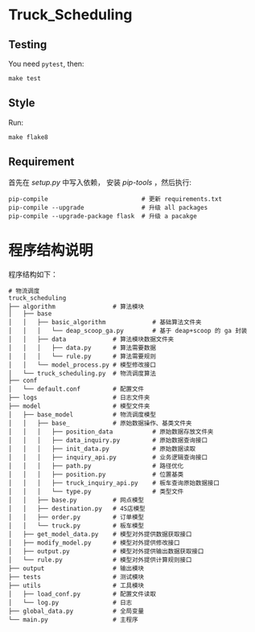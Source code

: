 Truck_Scheduling
====


Testing
-------

You need `pytest`, then:

    make test

Style
-----

Run:

    make flake8


Requirement
-----------

首先在 *setup.py* 中写入依赖， 安装 *pip-tools* ，然后执行:

    pip-compile                          # 更新 requirements.txt
    pip-compile --upgrade                # 升级 all packages
    pip-compile --upgrade-package flask  # 升级 a pacakge



程序结构说明
==========

程序结构如下：
	
	# 物流调度
	truck_scheduling
	├── algorithm                # 算法模块
	│   ├── base 
	│   │   ├── basic_algorithm             # 基础算法文件夹
	│   │   │   └── deap_scoop_ga.py        # 基于 deap+scoop 的 ga 封装
	│   │   ├── data             # 算法模块数据文件夹
	│   │   │   ├── data.py      # 算法需要数据
	│   │   │   └── rule.py      # 算法需要规则
	│   │   └── model_process.py # 模型修改接口
	│   └── truck_scheduling.py  # 物流调度算法
	├── conf
	│   └── default.conf         # 配置文件 
	├── logs                     # 日志文件夹
	├── model                    # 模型文件夹
	│   ├── base_model           # 物流调度模型
	│   │   ├── base_            # 原始数据操作、基类文件夹
	│   │   │   ├── position_data           # 原始数据存放文件夹
	│   │   │   ├── data_inquiry.py         # 原始数据查询接口
	│   │   │   ├── init_data.py            # 原始数据读取
	│   │   │   ├── inquiry_api.py          # 业务逻辑查询接口
	│   │   │   ├── path.py                 # 路径优化
	│   │   │   ├── position.py             # 位置基类
	│   │   │   ├── truck_inquiry_api.py    # 板车查询原始数据接口
	│   │   │   └── type.py                 # 类型文件
	│   │   ├── base.py          # 网点模型
	│   │   ├── destination.py   # 4S店模型
	│   │   ├── order.py         # 订单模型
	│   │   └── truck.py         # 板车模型
	│   ├── get_model_data.py    # 模型对外提供数据获取接口
	│   ├── modify_model.py      # 模型对外提供修改接口
	│   ├── output.py            # 模型对外提供输出数据获取接口
	│   └── rule.py              # 模型对外提供计算规则接口
	├── output                   # 输出模块
	├── tests                    # 测试模块
	├── utils                    # 工具模块
	│   ├── load_conf.py         # 配置文件读取
	│   └── log.py               # 日志
	├── global_data.py           # 全局变量
	└── main.py                  # 主程序
	
